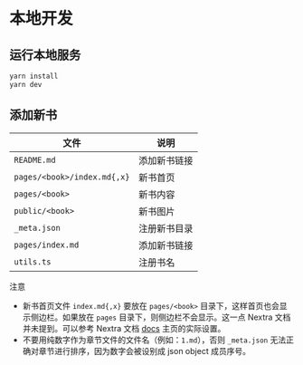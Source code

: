 # 本地开发

## 运行本地服务

```sh
yarn install
yarn dev
```

## 添加新书

| 文件 | 说明 |
| --- | --- |
| `README.md` | 添加新书链接 |
| `pages/<book>/index.md{,x}` | 新书首页 |
| `pages/<book>` | 新书内容 |
| `public/<book>` | 新书图片 |
| `_meta.json` | 注册新书目录 |
| `pages/index.md` | 添加新书链接 |
| `utils.ts` | 注册书名 |

注意
- 新书首页文件 `index.md{,x}` 要放在 `pages/<book>` 目录下，这样首页也会显示侧边栏。如果放在 `pages` 目录下，则侧边栏不会显示。这一点 Nextra 文档并未提到。可以参考 Nextra 文档 [docs](https://github.com/shuding/nextra/blob/main/docs/pages/docs/index.mdx) 主页的实际设置。
- 不要用纯数字作为章节文件的文件名（例如：`1.md`），否则 `_meta.json` 无法正确对章节进行排序，因为数字会被设别成 json object 成员序号。
